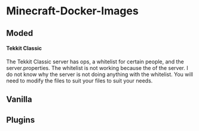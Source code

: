# Minecraft-Docker-Images
## Moded
#### Tekkit Classic

The Tekkit Classic server has ops, a whitelist for certain people, and the server.properties. The whitelist is not working because the of the server. I do not know why the server is not doing anything with the whitelist. You will need to modify the files to suit your files to suit your needs.

## Vanilla

## Plugins
